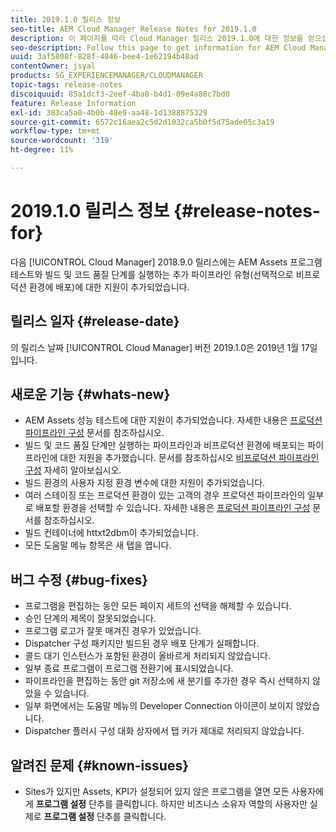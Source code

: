 ```yaml
---
title: 2019.1.0 릴리스 정보
seo-title: AEM Cloud Manager Release Notes for 2019.1.0
description: 이 페이지를 따라 Cloud Manager 릴리스 2019.1.0에 대한 정보를 얻으십시오.
seo-description: Follow this page to get information for AEM Cloud Manager Release 2019.1.0.
uuid: 3af5808f-828f-4846-bee4-1e62194b48ad
contentOwner: jsyal
products: SG_EXPERIENCEMANAGER/CLOUDMANAGER
topic-tags: release-notes
discoiquuid: 85a1dcf3-2eef-4ba8-b4d1-09e4a88c7bd0
feature: Release Information
exl-id: 383ca5a0-4b0b-48e9-aa48-1d1388875329
source-git-commit: 6572c16aea2c5d2d1032ca5b0f5d75ade65c3a19
workflow-type: tm+mt
source-wordcount: '319'
ht-degree: 11%

---
```


# 2019.1.0 릴리스 정보 {#release-notes-for}

다음 [!UICONTROL Cloud Manager] 2018.9.0 릴리스에는 AEM Assets 프로그램 테스트와 빌드 및 코드 품질 단계를 실행하는 추가 파이프라인 유형(선택적으로 비프로덕션 환경에 배포)에 대한 지원이 추가되었습니다.

## 릴리스 일자 {#release-date}

의 릴리스 날짜 [!UICONTROL Cloud Manager] 버전 2019.1.0은 2019년 1월 17일입니다.

## 새로운 기능 {#whats-new}

* AEM Assets 성능 테스트에 대한 지원이 추가되었습니다. 자세한 내용은 [프로덕션 파이프라인 구성](/help/using/production-pipelines.md) 문서를 참조하십시오.
* 빌드 및 코드 품질 단계만 실행하는 파이프라인과 비프로덕션 환경에 배포되는 파이프라인에 대한 지원을 추가했습니다. 문서를 참조하십시오 [비프로덕션 파이프라인 구성](/help/using/non-production-pipelines.md) 자세히 알아보십시오.
* 빌드 환경의 사용자 지정 환경 변수에 대한 지원이 추가되었습니다.
* 여러 스테이징 또는 프로덕션 환경이 있는 고객의 경우 프로덕션 파이프라인의 일부로 배포할 환경을 선택할 수 있습니다. 자세한 내용은 [프로덕션 파이프라인 구성](/help/using/production-pipelines.md) 문서를 참조하십시오.
* 빌드 컨테이너에 httxt2dbm이 추가되었습니다.
* 모든 도움말 메뉴 항목은 새 탭을 엽니다.

## 버그 수정 {#bug-fixes}

* 프로그램을 편집하는 동안 모든 페이지 세트의 선택을 해제할 수 있습니다.
* 승인 단계의 제목이 잘못되었습니다.
* 프로그램 로고가 잘못 매겨진 경우가 있었습니다.
* Dispatcher 구성 패키지만 빌드된 경우 배포 단계가 실패합니다.
* 콜드 대기 인스턴스가 포함된 환경이 올바르게 처리되지 않았습니다.
* 일부 종료 프로그램이 프로그램 전환기에 표시되었습니다.
* 파이프라인을 편집하는 동안 git 저장소에 새 분기를 추가한 경우 즉시 선택하지 않았을 수 있습니다.
* 일부 화면에서는 도움말 메뉴의 Developer Connection 아이콘이 보이지 않았습니다.
* Dispatcher 플러시 구성 대화 상자에서 탭 키가 제대로 처리되지 않았습니다.

## 알려진 문제 {#known-issues}

* Sites가 있지만 Assets, KPI가 설정되어 있지 않은 프로그램을 열면 모든 사용자에게 **프로그램 설정** 단추를 클릭합니다. 하지만 비즈니스 소유자 역할의 사용자만 실제로 **프로그램 설정** 단추를 클릭합니다.
